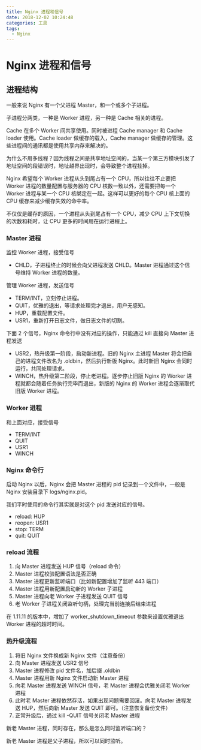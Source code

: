 ```yaml
---
title: Nginx 进程和信号
date: 2018-12-02 10:24:48
categories: 工具
tags:
  - Nginx
---
```

# Nginx 进程和信号

## 进程结构

一般来说 Nginx 有一个父进程 Master，和一个或多个子进程。

子进程分两类，一种是 Worker 进程，另一种是 Cache 相关的进程。

Cache 在多个 Worker 间共享使用。同时被进程 Cache manager 和 Cache loader 使用。Cache loader 做缓存的载入，Cache manager 做缓存的管理。这些进程间的通讯都是使用共享内存来解决的。

为什么不用多线程？因为线程之间是共享地址空间的，当某一个第三方模块引发了地址空间的段错误时，地址越界出现时，会导致整个进程挂掉。

Nginx 希望每个 Worker 进程从头到尾占有一个 CPU，所以往往不止要把 Worker 进程的数量配置与服务器的 CPU 核数一致以外，还需要把每一个 Worker 进程与某一个 CPU 核绑定在一起。这样可以更好的每个 CPU 核上面的 CPU 缓存来减少缓存失效的命中率。

不仅仅是缓存的原因，一个进程从头到尾占有一个 CPU，减少 CPU 上下文切换的次数和耗时，让 CPU 更多的时间用在运行进程上。

### Master 进程

监控 Worker 进程，接受信号

- CHLD，子进程终止的时候会向父进程发送 CHLD。Master 进程通过这个信号维持 Worker 进程的数量。

管理 Worker 进程，发送信号

- TERM/INT，立刻停止进程。
- QUIT，优雅的退出，等请求处理完才退出，用户无感知。
- HUP，重载配置文件。
- USR1，重新打开日志文件，做日志文件的切割。

下面 2 个信号，Nginx 命令行中没有对应的操作，只能通过 kill 直接向 Master 进程发送

- USR2，热升级第一阶段，启动新进程。旧的 Nginx 主进程 Master 将会把自己的进程文件改名为 .oldbin，然后执行新版 Nginx。此时新旧 Nginx 会同时运行，共同处理请求。
- WINCH，热升级第二阶段，停止老进程。逐步停止旧版 Nginx 的 Worker 进程就都会随着任务执行完毕而退出，新版的 Nginx 的 Worker 进程会逐渐取代旧版 Worker 进程。

### Worker 进程

和上面对应，接受信号

- TERM/INT
- QUIT
- USR1
- WINCH

### Nginx 命令行

启动 Nginx 以后，Nginx 会把 Master 进程的 pid 记录到一个文件中，一般是 Nginx 安装目录下 logs/nginx.pid。

我们平时使用的命令行其实就是对这个 pid 发送对应的信号。

- reload: HUP
- reopen: USR1
- stop: TERM
- quit: QUIT

### reload 流程

1. 向 Master 进程发送 HUP 信号（reload 命令）
2. Master 进程校验配置语法是否正确
3. Master 进程更新监听端口（比如新配置增加了监听 443 端口）
4. Master 进程用新配置启动新的 Worker 子进程
5. Master 进程向老 Worker 子进程发送 QUIT 信号
6. 老 Worker 子进程关闭监听句柄，处理完当前连接后结束进程

在 1.11.11 的版本中，增加了 worker_shutdown_timeout 参数来设置优雅退出 Worker 进程的超时时间。

### 热升级流程

1. 将旧 Nginx 文件换成新 Nginx 文件（注意备份）
2. 向 Master 进程发送 USR2 信号
3. Master 进程修改 pid 文件名，加后缀 .oldbin
4. Master 进程用新 Nginx 文件启动新 Master 进程
5. 向老 Master 进程发送 WINCH 信号，老 Master 进程会优雅关闭老 Worker 进程
6. 此时老 Master 进程依然存活，如果出现问题需要回滚。向老 Master 进程发送 HUP，然后向新 Master 发送 QUIT 即可。（注意恢复备份文件）
7. 正常升级后，通过 kill -QUIT 信号关闭老 Master 进程

新老 Master 进程，同时存在，那么是怎么同时监听端口的？

新老 Master 进程是父子进程，所以可以同时监听。